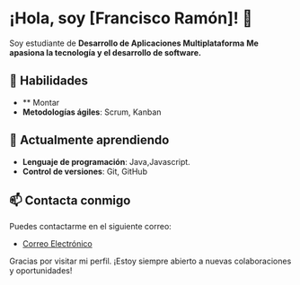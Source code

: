 # ¡Hola, soy [Francisco Ramón]! 👋

Soy estudiante de **Desarrollo de Aplicaciones Multiplataforma**
**Me apasiona la tecnología y el desarrollo de software.**

## 🚀 Habilidades
- ** Montar
- **Metodologías ágiles**: Scrum, Kanban

## 🌱 Actualmente aprendiendo
- **Lenguaje de programación**: Java,Javascript.
- **Control de versiones**: Git, GitHub

## 📫 Contacta conmigo

Puedes contactarme en el siguiente correo:
- [Correo Electrónico](morenofran234@gmail.com)


Gracias por visitar mi perfil. ¡Estoy siempre abierto a nuevas colaboraciones y oportunidades!

<!--
**Francisco-Hub1/Francisco-Hub1** is a ✨ _special_ ✨ repository because its `README.md` (this file) appears on your GitHub profile.

Here are some ideas to get you started:

- 🔭 I’m currently working on ...
- 🌱 I’m currently learning ...
- 👯 I’m looking to collaborate on ...
- 🤔 I’m looking for help with ...
- 💬 Ask me about ...
- 📫 How to reach me: ...
- 😄 Pronouns: ...
- ⚡ Fun fact: ...
-->
